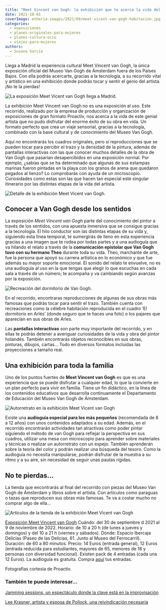 ```yaml
---
title: "Meet Vincent van Gogh: la exhibición que te acerca la vida del genial pintor en Madrid"
date: 2021-10-01
coverImage: etheria-images/2021/09/meet-vicent-van-gogh-habitacion.jpg
categories: 
  - exposiciones
  - planes-originales-para-mujeres
  - planes-cultura-ocio
  - viajes-para-mujeres
authors: 
  - Susana García
---
```


Llega a Madrid la experiencia cultural Meet Vincent van Gogh, la única exposición oficial del Museo Van Gogh de Ámsterdam fuera de los Países Bajos. Con ella podrás acercarte, gracias a la tecnología, a su recorrido vital y artístico en una exhibición donde podrás tocar y sentir el genio del artista. ¡No te la pierdas!

![La exposición Meet Vicent van Gogh llega a Madrid.](etheria-images/2021/09/Meet-Vincent-van-Gogh-arcos.jpg "La exposición Meet Vincent van Gogh llega a Madrid. © Carolien Sikkenk/Meet Vincent van Gogh Experience")

La exhibición Meet Vincent van Gogh no es una exposición al uso. Este recorrido, 
realizado por la empresa de producción y organización de exposiciones de gran formato 
Proactiv, nos acerca a la vida de este genial artista que no pudo disfrutar del enorme 
éxito de su obra en vida. Un formato perfecto que crea un viaje sensorial, gracias a la 
tecnología, combinado con la base cultural y de conocimiento del Museo Van Gogh. 

Aquí no encontrarás los cuadros originales, pero sí reproducciones que se pueden tocar 
para percibir el trazo y la densidad de la pintura, además de pantallas interactivas con 
las que conocer muchos detalles de la obra de Van Gogh que pasarían desapercibidos en 
una exposición normal. Por ejemplo, ¿sabías que se ha determinado que algunas de sus 
estampas marinas fueron pintadas en la playa con los granos de arena que quedaron 
pegados al lienzo? Lo comprobarás con ayuda de un microscopio. Curiosidades como estas 
son las que hacen tan especial este singular itinerario por las distintas etapas de la 
vida del artista. 

![Detalle de la exhibición Meet Vicent van Gogh.](etheria-images/2021/09/meet-vicent-van-gogh-collage.jpg "Detalle de la exhibición Meet Vincent van Gogh. © SG")

## Conocer a Van Gogh desde los sentidos

La exposición _Meet Vincent van Gogh_ parte del conocimiento del pintor a través de los 
sentidos, con una apuesta inmersiva que se consigue gracias a la tecnología. El hilo 
conductor son las distintas etapas de su vida y, siguiendo esta línea temporal, te 
sumergirás de lleno en esta experiencia gracias a una imagen que te rodea por todas 
partes y a una audioguía que va hilando el relato a través de la **comunicación 
epistolar que Van Gogh tuvo con su hermano Theo** durante toda su vida. Theo, marchante 
de arte, fue la persona que apoyó su carrera artística en lo económico y que fue además 
su mayor soporte emocional. El sonido del relato te envuelve, no es una audioguía al uso 
en la que tengas que elegir lo que escuchas en cada sala a través de un número; te 
acompaña y va cambiando según avanzas por la exposición. 

![Recreación del dormitorio de Van Gogh.](etheria-images/2021/09/meet-vicent-van-gogh-habitacion.jpg "Recreación del dormitorio de Van Gogh.")

En el recorrido, encontraras reproducciones de algunas de sus obras más famosas que 
podrás tocar para sentir el trazo. También cuenta con recreaciones como la célebre 
habitación reproducida en el cuadro ‘El dormitorio en Arlés’ (donde seguro que te haces 
una foto) o los pajares que aparecían en sus obras de Arles. 

Las **pantallas interactivas** son parte muy importante del recorrido, y en ellas te 
podrás detener a averiguar curiosidades de la vida y obra del pintor holandés. También 
encontrarás objetos reconocibles en sus obras, pinturas, dibujos, cartas… Todo en 
diversos formatos incluidas las proyecciones a tamaño real. 

## Una exhibición para toda la familia

Uno de los puntos fuertes de **Meet Vincent van Gogh** es que es una experiencia que se 
puede disfrutar a cualquier edad, lo que la convierte en un plan perfecto para vivir en 
familia. Tiene un fin didáctico, en la línea de los contenidos educativos que desarrolla 
continuamente el Departamento de Educación del Museo Van Gogh de Ámsterdam. 

![Autorretrato en la exhibición Meet Vicent van Gogh](etheria-images/2021/09/meet-vicent-van-gogh-autorretrato.jpg "Autorretrato en la exhibición Meet Vincent van Gogh.")

Existe una **audioguía especial para los más pequeños** (recomendada de 8 a 12 años) con 
unos contenidos adaptados a su edad. Además, en el recorrido encontrarán actividades tan 
atractivas como poder pintar siguiendo el método de van Gogh para reflejar la 
perspectiva en sus cuadros, utilizar una mesa con microscopio para aprender sobre 
materiales y técnicas o realizar un autorretrato con un espejo. También aprenderán sobre 
la teoría del color y podrán realizar una búsqueda del tesoro. Como la audioguía no 
necesita manipularse, podrán disfrutar de la muestra a su ritmo y a su aire, sin 
necesidad de seguir unas pautas rígidas. 

## No te pierdas…

La tienda que encontrarás al final del recorrido con piezas del Museo Van Gogh de 
Ámsterdam y libros sobre el artista. Con artículos como paraguas o tazas que reproducen 
sus obras más famosas. Te va a costar mucho no comprar algo de ella… 

![Artículos de la tienda de la exhibición Meet Vicent van Gogh](etheria-images/2021/09/meet-vicent-van-gogh-tienda.jpg "Artículos de la tienda de la exhibición. © SG")

[Exposición Meet 
Vi](https://meetvincent.com/madrid/)[n](https://meetvincent.com/madrid/)[cent van 
Gogh](https://meetvincent.com/madrid/) Cuándo: del 30 de septiembre d 2021 al 9 de 
noviembre de 2022. Horario: de 10 a 20 h (de lunes a jueves y domingos) y del 10 a 21 h 
(viernes y sábados). Dónde: Espacio Ibercaja Delicias (Paseo de las Delicias, 61. Junto 
al Museo del Ferrocarril). Duración: de 60 a 80 minutos. Precio: 14 Euros (entrada 
general), 12 Euros (entrada reducida para estudiantes, mayores de 65, menores de 18 y 
personas con diversidad funcional). Existen pack de 4 entradas (cada una 12 Euros). La 
audioguía es gratuita. Compra [aquí](https://feverup.com/m/100122?thm=70&utm_source=partner&utm_medium=landing_vg&utm_campaign=100122_mad) 
tus entradas. 

Fotografías cortesía de Proactiv. 

### También te puede interesar...

[Jamming sessions, un espectáculo donde la clave está en la 
improvisación](https://etheriamagazine.com/2021/09/30/jamming-sessions-teatro-de-improvisacion-madrid/) 

[Lee Krasner, artista y esposa de Pollock, una reivindicación 
necesaria](https://etheriamagazine.com/2021/08/06/lee-krasner-inspira-el-color-de-tu-nombre/)

